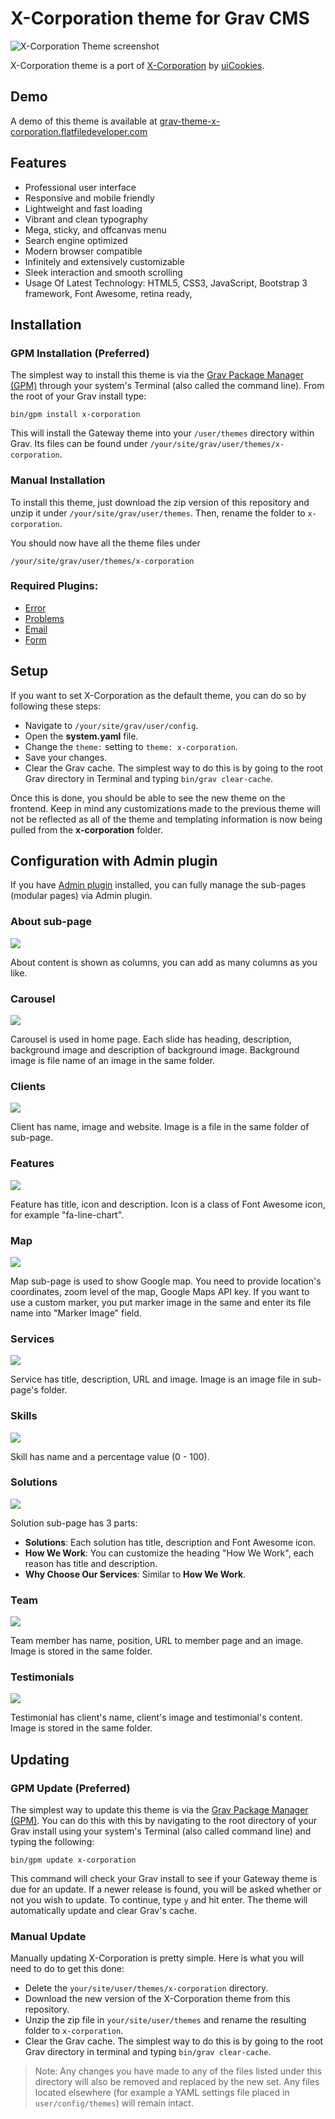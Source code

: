 # X-Corporation theme for Grav CMS

![X-Corporation Theme screenshot](screenshot.jpg)

X-Corporation theme is a port of [X-Corporation](https://uicookies.com/demo/#x_corporation) by [uiCookies](https://uicookies.com/).

## Demo

A demo of this theme is available at [grav-theme-x-corporation.flatfiledeveloper.com](https://grav-theme-x-corporation.flatfiledeveloper.com/)

## Features

* Professional user interface
* Responsive and mobile friendly
* Lightweight and fast loading
* Vibrant and clean typography
* Mega, sticky, and offcanvas menu
* Search engine optimized
* Modern browser compatible
* Infinitely and extensively customizable
* Sleek interaction and smooth scrolling
* Usage Of Latest Technology: HTML5, CSS3, JavaScript, Bootstrap 3 framework, Font Awesome, retina ready,

## Installation

### GPM Installation (Preferred)

The simplest way to install this theme is via the [Grav Package Manager (GPM)](http://learn.getgrav.org/advanced/grav-gpm) through your system's Terminal (also called the command line).  From the root of your Grav install type:

    bin/gpm install x-corporation

This will install the Gateway theme into your `/user/themes` directory within Grav. Its files can be found under `/your/site/grav/user/themes/x-corporation`.

### Manual Installation

To install this theme, just download the zip version of this repository and unzip it under `/your/site/grav/user/themes`. Then, rename the folder to `x-corporation`.

You should now have all the theme files under

    /your/site/grav/user/themes/x-corporation

### Required Plugins:

* [Error](https://github.com/getgrav/grav-theme-error)
* [Problems](https://github.com/getgrav/grav-plugin-problems)
* [Email](https://github.com/getgrav/grav-plugin-email)
* [Form](https://github.com/getgrav/grav-plugin-form)

## Setup

If you want to set X-Corporation as the default theme, you can do so by following these steps:

* Navigate to `/your/site/grav/user/config`.
* Open the **system.yaml** file.
* Change the `theme:` setting to `theme: x-corporation`.
* Save your changes.
* Clear the Grav cache. The simplest way to do this is by going to the root Grav directory in Terminal and typing `bin/grav clear-cache`.

Once this is done, you should be able to see the new theme on the frontend. Keep in mind any customizations made to the previous theme will not be reflected as all of the theme and templating information is now being pulled from the **x-corporation** folder.

## Configuration with Admin plugin

If you have [Admin plugin](https://github.com/getgrav/grav-plugin-admin) installed, you can fully manage the sub-pages (modular pages) via Admin plugin.

### About sub-page

![](screenshot_about.jpg)

About content is shown as columns, you can add as many columns as you like.

### Carousel

![](screenshot_carousel.jpg)

Carousel is used in home page. Each slide has heading, description, background image and description of background image. Background image is file name of an image in the same folder.

### Clients

![](screenshot_clients.jpg)

Client has name, image and website. Image is a file in the same folder of sub-page.

### Features

![](screenshot_features.jpg)

Feature has title, icon and description. Icon is a class of Font Awesome icon, for example "fa-line-chart".

### Map

![](screenshot_map.jpg)

Map sub-page is used to show Google map. You need to provide location's coordinates, zoom level of the map, Google Maps API key. If you want to use a custom marker, you put marker image in the same and enter its file name into "Marker Image" field.

### Services

![](screenshot_services.jpg)

Service has title, description, URL and image. Image is an image file in sub-page's folder.

### Skills

![](screenshot_skills.jpg)

Skill has name and a percentage value (0 - 100).

### Solutions

![](screenshot_solutions.jpg)

Solution sub-page has 3 parts:

* **Solutions**: Each solution has title, description and Font Awesome icon.
* **How We Work**: You can customize the heading "How We Work", each reason has title and description.
* **Why Choose Our Services**: Similar to **How We Work**.

### Team

![](screenshot_team.jpg)

Team member has name, position, URL to member page and an image. Image is stored in the same folder.

### Testimonials

![](screenshot_team.jpg)

Testimonial has client's name, client's image and testimonial's content. Image is stored in the same folder.

## Updating

### GPM Update (Preferred)

The simplest way to update this theme is via the [Grav Package Manager (GPM)](http://learn.getgrav.org/advanced/grav-gpm). You can do this with this by navigating to the root directory of your Grav install using your system's Terminal (also called command line) and typing the following:

    bin/gpm update x-corporation

This command will check your Grav install to see if your Gateway theme is due for an update. If a newer release is found, you will be asked whether or not you wish to update. To continue, type `y` and hit enter. The theme will automatically update and clear Grav's cache.

### Manual Update

Manually updating X-Corporation is pretty simple. Here is what you will need to do to get this done:

* Delete the `your/site/user/themes/x-corporation` directory.
* Download the new version of the X-Corporation theme from this repository.
* Unzip the zip file in `your/site/user/themes` and rename the resulting folder to `x-corporation`.
* Clear the Grav cache. The simplest way to do this is by going to the root Grav directory in terminal and typing `bin/grav clear-cache`.

> Note: Any changes you have made to any of the files listed under this directory will also be removed and replaced by the new set. Any files located elsewhere (for example a YAML settings file placed in `user/config/themes`) will remain intact.
